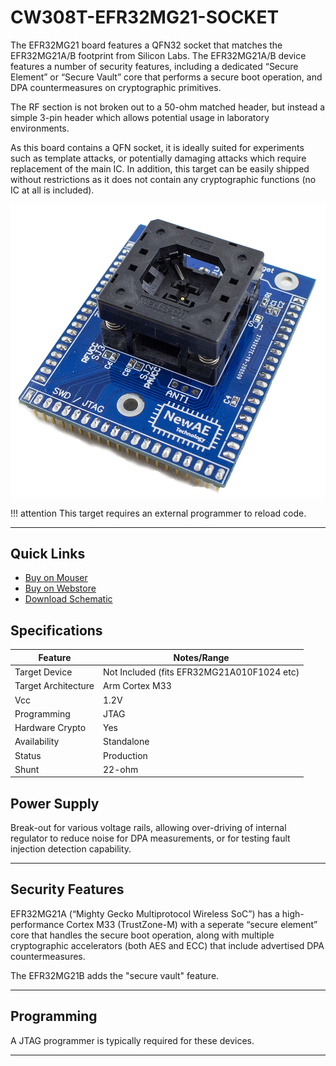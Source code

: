 # CW308T-EFR32MG21-SOCKET

The EFR32MG21 board features a QFN32 socket that matches the EFR32MG21A/B footprint from Silicon Labs. The EFR32MG21A/B device features a number of security features, including a dedicated “Secure Element” or “Secure Vault” core that performs a secure boot operation, and DPA countermeasures on cryptographic primitives.

The RF section is not broken out to a 50-ohm matched header, but instead a simple 3-pin header which allows potential usage in laboratory environments.

As this board contains a QFN socket, it is ideally suited for experiments such as template attacks, or potentially damaging attacks which require replacement of the main IC. In addition, this target can be easily shipped without restrictions as it does not contain any cryptographic functions (no IC at all is included).

![](Images/NAE-CW308-EFR32MG21-SOCKET_web.jpg)

!!! attention
    This target requires an external programmer to reload code.

---

## Quick Links

* [Buy on Mouser](https://www.mouser.com/Search/Refine?Keyword=NAE-CW308T-EFR32MG21-SOCKET)
* [Buy on Webstore](http://store.newae.com/efr32mg21-with-32qfn-socket-target-for-cw308/)
* [Download Schematic](https://github.com/newaetech/chipwhisperer-target-cw308t/raw/master/CW308T_EFR32MG21_SOCKET/NAE-CW308T-EFR32MG21-SOCKET_Schematic.PDF)

## Specifications

| Feature | Notes/Range |
|---------|----------|
| Target Device | Not Included (fits EFR32MG21A010F1024 etc) |
| Target Architecture | Arm Cortex M33 |
| Vcc | 1.2V |
| Programming | JTAG |
| Hardware Crypto | Yes |
| Availability | Standalone |
| Status | Production |
| Shunt | 22-ohm |

## Power Supply

Break-out for various voltage rails, allowing over-driving of internal regulator to reduce noise for DPA measurements, or for testing fault injection detection capability.

---

## Security Features

EFR32MG21A (“Mighty Gecko Multiprotocol Wireless SoC”) has a high-performance Cortex M33 (TrustZone-M) with  a seperate “secure element” core that handles the secure boot operation, along with multiple cryptographic accelerators (both AES and ECC) that include advertised DPA countermeasures.

The EFR32MG21B adds the "secure vault" feature.

---

## Programming

A JTAG programmer is typically required for these devices.

---
